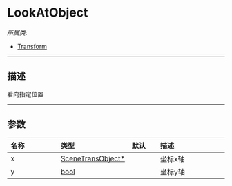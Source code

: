 # LookAtObject

*所属类*:
* [Transform](/Api/Classes/Base/Transform.md)
------------------------------------------------------------------------------------------
## 描述

看向指定位置

------------------------------------------------------------------------------------------
## 参数

|<div style="width:100px">名称</div>|<div style="width:100px">类型</div>|<div style="width:50px">默认</div>|<div style="width:350px">描述</div>|
|:---|:---|:---|:---|
|x|[SceneTransObject*](/Api/Enums/SceneTransObject*.md)||坐标x轴|
|y|[bool](/Api/DataType/Bool.md)||坐标y轴|

